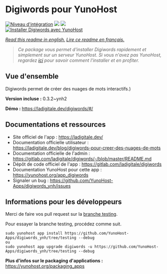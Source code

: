 # Digiwords pour YunoHost

[![Niveau d'intégration](https://dash.yunohost.org/integration/digiwords.svg)](https://dash.yunohost.org/appci/app/digiwords) ![](https://ci-apps.yunohost.org/ci/badges/digiwords.status.svg) ![](https://ci-apps.yunohost.org/ci/badges/digiwords.maintain.svg)  
[![Installer Digiwords avec YunoHost](https://install-app.yunohost.org/install-with-yunohost.svg)](https://install-app.yunohost.org/?app=digiwords)

*[Read this readme in english.](./README.md)*
*[Lire ce readme en français.](./README_fr.md)*

> *Ce package vous permet d'installer Digiwords rapidement et simplement sur un serveur YunoHost.
Si vous n'avez pas YunoHost, regardez [ici](https://yunohost.org/#/install) pour savoir comment l'installer et en profiter.*

## Vue d'ensemble

Digiwords permet de créer des nuages de mots interactifs.)

**Version incluse :** 0.3.2~ynh2

**Démo :** https://ladigitale.dev/digiwords/#/

## Documentations et ressources

* Site officiel de l'app : https://ladigitale.dev/
* Documentation officielle utilisateur : https://ladigitale.dev/blog/digiwords-pour-creer-des-nuages-de-mots
* Documentation officielle de l'admin : https://gitlab.com/ladigitale/digiwords/-/blob/master/README.md
* Dépôt de code officiel de l'app : https://gitlab.com/ladigitale/digiwords
* Documentation YunoHost pour cette app : https://yunohost.org/app_digiwords
* Signaler un bug : https://github.com/YunoHost-Apps/digiwords_ynh/issues

## Informations pour les développeurs

Merci de faire vos pull request sur la [branche testing](https://github.com/YunoHost-Apps/digiwords_ynh/tree/testing).

Pour essayer la branche testing, procédez comme suit.
```
sudo yunohost app install https://github.com/YunoHost-Apps/digiwords_ynh/tree/testing --debug
ou
sudo yunohost app upgrade digiwords -u https://github.com/YunoHost-Apps/digiwords_ynh/tree/testing --debug
```

**Plus d'infos sur le packaging d'applications :** https://yunohost.org/packaging_apps